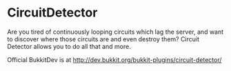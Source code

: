 CircuitDetector
===============

Are you tired of continuously looping circuits which lag the server, and want to discover where those circuits are and even destroy them? Circuit Detector allows you to do all that and more.

Official BukkitDev is at http://dev.bukkit.org/bukkit-plugins/circuit-detector/
